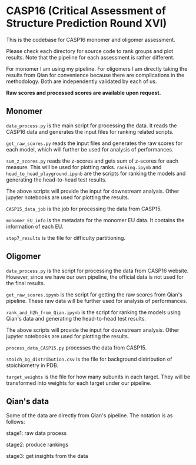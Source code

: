 # CASP16 (Critical Assessment of Structure Prediction Round XVI)

This is the codebase for CASP16 monomer and oligomer assessment.

Please check each directory for source code to rank groups and plot results. Note that the pipeline for each assessment is rather different.

For monomer I am using my pipeline. For oligomers I am directly taking the results from Qian for convenience because there are complications in the methodology. Both are independently validated by each of us.

**Raw scores and processed scores are available upon request.**

## Monomer

`data_process.py` is the main script for processing the data. It reads the CASP16 data and generates the input files for ranking related scripts.

`get_raw_scores.py` reads the input files and generates the raw scores for each model, which will further be used for analysis of performances.

`sum_z_scores.py` reads the z-scores and gets sum of z-scores for each measure. This will be used for plotting ranks.
`ranking.ipynb` and `head_to_head_playground.ipynb` are the scripts for ranking the models and generating the head-to-head test results.

The above scripts will provide the input for downstream analysis.
Other jupyter notebooks are used for plotting the results.

`CASP15_data_job` is the job for processing the data from CASP15.

`monomer_EU_info` is the metadata for the monomer EU data. It contains the information of each EU.

`step7_results` is the file for difficulty partitioning.



## Oligomer

`data_process.py` is the script for processing the data from CASP16 website. However, since we have our own pipeline, the official data is not used for the final results.

`get_raw_scores.ipynb` is the script for getting the raw scores from Qian's pipeline. These raw data will be further used for analysis of performances.

`rank_and_h2h_from_Qian.ipynb` is the script for ranking the models using Qian's data and generating the head-to-head test results.

The above scripts will provide the input for downstream analysis.
Other jupyter notebooks are used for plotting the results.

`process_data_CASP15.py` processes the data from CASP15.

`stoich_bg_distribution.csv` is the file for background distribution of stoichiometry in PDB.

`target_weights` is the file for how many subunits in each target. They will be transformed into weights for each target under our pipeline.


## Qian's data

Some of the data are directly from Qian's pipeline. The notation is as follows:

stage1: raw data process

stage2: produce rankings

stage3: get insights from the data
